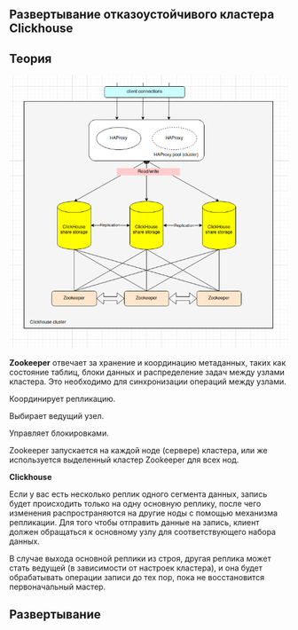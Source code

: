 ## Развертывание отказоустойчивого кластера Clickhouse

## Теория

![alt text](images/clickhouse.png)

**Zookeeper** отвечает за хранение и координацию метаданных, таких как состояние таблиц, блоки данных и распределение задач между узлами кластера. Это необходимо для синхронизации операций между узлами.

Координирует репликацию.

Выбирает ведущий узел.

Управляет блокировками.

Zookeeper запускается на каждой ноде (сервере) кластера, или же используется выделенный кластер Zookeeper для всех нод.

**Clickhouse** 

Если у вас есть несколько реплик одного сегмента данных, запись будет происходить только на одну основную реплику, после чего изменения распространяются на другие ноды с помощью механизма репликации.
    Для того чтобы отправить данные на запись, клиент должен обращаться к основному узлу для соответствующего набора данных.

В случае выхода основной реплики из строя, другая реплика может стать ведущей (в зависимости от настроек кластера), и она будет обрабатывать операции записи до тех пор, пока не восстановится первоначальный мастер.

## Развертывание